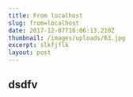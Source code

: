 ```yaml
---
title: From localhost
slug: from=localhost
date: 2017-12-07T16:06:13.210Z
thumbnail: /images/uploads/63.jpg
excerpt: slkfjflk
layout: post
---
```

## **dsdfv**
